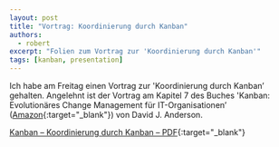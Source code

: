 ```yaml
---
layout: post
title: "Vortrag: Koordinierung durch Kanban"
authors:
  - robert
excerpt: "Folien zum Vortrag zur 'Koordinierung durch Kanban'"
tags: [kanban, presentation]
---
```


Ich habe am Freitag einen Vortrag zur 'Koordinierung durch Kanban’ gehalten.
Angelehnt ist der Vortrag  am Kapitel 7 des Buches 'Kanban: Evolutionäres Change Management für IT-Organisationen’ ([Amazon](http://www.amazon.de/Kanban-Evolution%C3%A4res-Change-Management-IT-Organisationen/dp/3898647307/ref=sr_1_4?ie=UTF8&qid=1408789409&sr=8-4&keywords=Kanban){:target="_blank"}) von David J. Anderson.

[Kanban – Koordinierung durch Kanban – PDF](https://s3-eu-west-1.amazonaws.com/gogolok.me/2014-08-22/Vortrag+-+Kanban+-+Kapitel+7.pdf){:target="_blank"}
